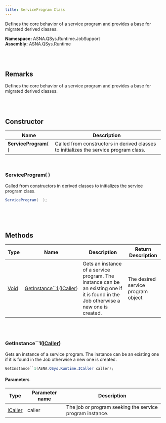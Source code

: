 ```yaml
---
title: ServiceProgram Class
---
```


Defines the core behavior of a service program and provides a base for migrated derived classes.

**Namespace:** ASNA.QSys.Runtime.JobSupport <br/>
**Assembly:** ASNA.QSys.Runtime

<br>
<br>

## Remarks

Defines the core behavior of a service program and provides a base for migrated derived classes.

[//]: # ($$TODO: Complete the Remarks section.)

<br>
<br>

## Constructor

| Name |  Description 
| --- | --- 
| **ServiceProgram**(  ) | Called from constructors in derived classes to initializes the service program class.

<br>

### ServiceProgram(  )

Called from constructors in derived classes to initializes the service program class.

```cs
ServiceProgram(  );
```


<br>


<br>
<br>

## Methods

| Type | Name | Description | Return Description 
| --- | --- | --- | --- 
| [Void](https://docs.microsoft.com/en-us/dotnet/api/system.void) | [GetInstance\`\`1](#getinstance\`\`1icaller)([ICaller](/reference/asna-qsys-runtime/i-caller.html)) | Gets an instance of a service program. The instance can be an existing one if it is found in the Job otherwise a new one is created. | The desired service program object

<br>
<br>

### GetInstance\`\`1([ICaller](/reference/asna-qsys-runtime/i-caller.html))

Gets an instance of a service program. The instance can be an existing one if it is found in the Job otherwise a new one is created.

```cs
GetInstance``1(ASNA.QSys.Runtime.ICaller caller);
```

#### Parameters

| Type | Parameter name | Description
| --- | --- | ---
| [ICaller](/reference/asna-qsys-runtime/i-caller.html) | caller | The job or program seeking the service program instance. 


<br>
<br>

